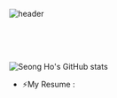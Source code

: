<!--
- 🌱 I’m currently learning Spring Security, AWS and JPA
- 👯 I’m looking forward to collaborate with android, ios, web-front developer!
- 🤔 I’m looking for help with how to design architecture and clean code.  
- 📫 How to reach me: polite159@gmail.com

-->

![header](https://capsule-render.vercel.app/api?type=wave&color=auto&height=300&section=header&text=SeongHo&nbsp;Kim&fontSize=90)

<br>
<br>
<br>

![Seong Ho's GitHub stats](https://github-readme-stats.vercel.app/api?username=OOOIOOOIO&show_icons=true&theme=buefy)

- ⚡My Resume : 
<!--
<div align=center>
  <h1> Skill</h1>
</div>

<div align=left>
  <div><h3> ● Back-end & DataBase</h3></div>
  &nbsp;&nbsp;&nbsp;&nbsp;<img src="https://img.shields.io/badge/JAVA-007396?style=for-the-badge&logo=java&logoColor=white">
  <img src="https://img.shields.io/badge/Spring-6DB33F?style=for-the-badge&logo=Spring&logoColor=white"> 
  <img src="https://img.shields.io/badge/Spring Boot-6DB33F?style=for-the-badge&logo=Spring Boot&logoColor=white"><br>
  &nbsp;&nbsp;&nbsp;&nbsp;<img src="https://img.shields.io/badge/gradle-02303A?style=for-the-badge&logo=gradle&logoColor=white"><br>

  
  
  <div><h3> ● DevOps</h3></div>
    &nbsp;&nbsp;&nbsp;&nbsp;<img src="https://img.shields.io/badge/oracle-F80000?style=for-the-badge&logo=oracle&logoColor=white">
  <img src="https://img.shields.io/badge/mysql-4479A1?style=for-the-badge&logo=mysql&logoColor=white">
  <img src="https://img.shields.io/badge/apache tomcat-F8DC75?style=for-the-badge&logo=apachetomcat&logoColor=white">

  
  <div><h3> ● OS</h3></div>
  &nbsp;&nbsp;&nbsp;&nbsp;<img src="https://img.shields.io/badge/Windows-0078D6?style=for-the-badge&logo=Windows&logoColor=white">
  <img src="https://img.shields.io/badge/linux-FCC624?style=for-the-badge&logo=linux&logoColor=black"> 
  <img src="https://img.shields.io/badge/Ubuntu-E95420?style=for-the-badge&logo=ubuntu&logoColor=white"><br>
  

  <div><h3> ● tools</h3></div>
  &nbsp;&nbsp;&nbsp;&nbsp;<img src="https://img.shields.io/badge/github-181717?style=for-the-badge&logo=github&logoColor=white">
-->


</div>
